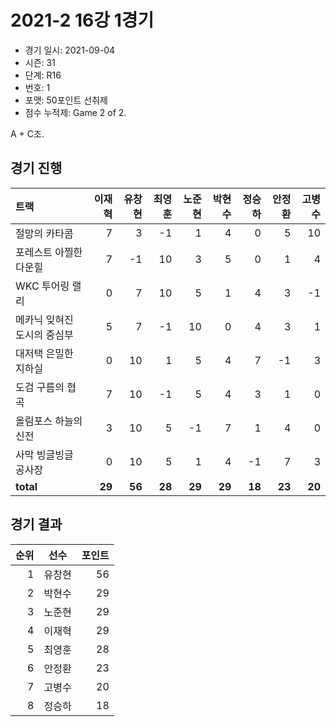# 2021-2 16강 1경기

- 경기 일시: 2021-09-04
- 시즌: 31
- 단계: R16
- 번호: 1
- 포맷: 50포인트 선취제
- 점수 누적제: Game 2 of 2.



A + C조.

## 경기 진행

| 트랙 | 이재혁 | 유창현 | 최영훈 | 노준현 | 박현수 | 정승하 | 안정환 | 고병수 |
|:---|---:|---:|---:|---:|---:|---:|---:|---:|
| 절망의 카타콤 | 7 | 3 | -1 | 1 | 4 | 0 | 5 | 10 |
| 포레스트 아찔한 다운힐 | 7 | -1 | 10 | 3 | 5 | 0 | 1 | 4 |
| WKC 투어링 랠리 | 0 | 7 | 10 | 5 | 1 | 4 | 3 | -1 |
| 메카닉 잊혀진 도시의 중심부 | 5 | 7 | -1 | 10 | 0 | 4 | 3 | 1 |
| 대저택 은밀한 지하실 | 0 | 10 | 1 | 5 | 4 | 7 | -1 | 3 |
| 도검 구름의 협곡 | 7 | 10 | -1 | 5 | 4 | 3 | 1 | 0 |
| 올림포스 하늘의 신전 | 3 | 10 | 5 | -1 | 7 | 1 | 4 | 0 |
| 사막 빙글빙글 공사장 | 0 | 10 | 5 | 1 | 4 | -1 | 7 | 3 |
| __total__ | __29__ | __56__ | __28__ | __29__ | __29__ | __18__ | __23__ | __20__ |




## 경기 결과

| 순위 | 선수 | 포인트 |
|---:|:---:|---:|
| 1 | 유창현 | 56 |
| 2 | 박현수 | 29 |
| 3 | 노준현 | 29 |
| 4 | 이재혁 | 29 |
| 5 | 최영훈 | 28 |
| 6 | 안정환 | 23 |
| 7 | 고병수 | 20 |
| 8 | 정승하 | 18 |

